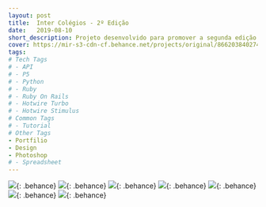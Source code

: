 ```yaml
---
layout: post
title:  Inter Colégios - 2º Edição
date:   2019-08-10
short_description: Projeto desenvolvido para promover a segunda edição da festa Intercolégios realizada pela empresa cross formaturas em Guarapuava - PR.
cover: https://mir-s3-cdn-cf.behance.net/projects/original/86620384027477.Y3JvcCwxMzk5LDEwOTUsMCww.jpg
tags:
# Tech Tags
# - API
# - P5
# - Python
# - Ruby
# - Ruby On Rails
# - Hotwire Turbo
# - Hotwire Stimulus
# Common Tags
# - Tutorial
# Other Tags
- Portfilio
- Design
- Photoshop
# - Spreadsheet
---
```


![](https://mir-s3-cdn-cf.behance.net/project_modules/fs/d46fac84027477.5d4edca454c98.jpg){: .behance}
![](https://mir-s3-cdn-cf.behance.net/project_modules/fs/24ba6884027477.5d4edca4541ff.gif){: .behance}
![](https://mir-s3-cdn-cf.behance.net/project_modules/fs/81b81384027477.5d4edca453803.jpg){: .behance}
![](https://mir-s3-cdn-cf.behance.net/project_modules/fs/5e072c84027477.5d4ee0b73f722.jpg){: .behance}
![](https://mir-s3-cdn-cf.behance.net/project_modules/fs/5d57cd84027477.5d4ee0b73f15e.jpg){: .behance}
![](https://mir-s3-cdn-cf.behance.net/project_modules/fs/e167b784027477.5d4ee0b73e69f.jpg){: .behance}
![](https://mir-s3-cdn-cf.behance.net/project_modules/fs/384e2b84027477.5d4ee0b73eb93.jpg){: .behance}


